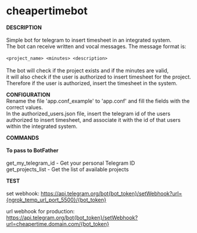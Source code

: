 # cheapertimebot

**DESCRIPTION**
\
\
Simple bot for telegram to insert timesheet in an integrated system.\
The bot can receive written and vocal messages.
The message format is:\
\
`<project_name> <minutes> <description>`\
\
The bot will check if the project exists and if the minutes are valid,\
it will also check if the user is authorized to insert timesheet for the project.\
Therefore if the user is authorized, insert the timesheet in the system.

**CONFIGURATION**
\
Rename the file 'app.conf_example' to 'app.conf' and fill the fields with the correct values.\
In the authorized_users.json file, insert the telegram id of the users authorized to insert timesheet, 
and associate it with the id of that users within the integrated system.

**COMMANDS**
\
\
**To pass to BotFather**\
\
get_my_telegram_id - Get your personal Telegram ID\
get_projects_list - Get the list of available projects

**TEST**
\
\
set webhook: https://api.telegram.org/bot{bot_token}/setWebhook?url={ngrok_temp_url_port_5500}/{bot_token}

url webhook for production: https://api.telegram.org/bot{bot_token}/setWebhook?url=cheapertime.domain.com/{bot_token}